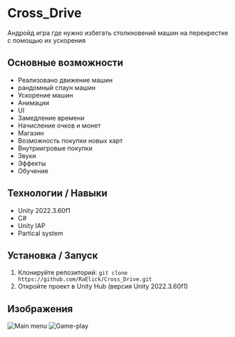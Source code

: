 # Cross_Drive

Андройд игра где нужно избегать столкновений машин на перекрестке с помощью их ускорения

## Основные возможности
*   Реализовано движение машин
*   рандомный спаун машин
*   Ускорение машин
*   Анимации
*   UI
*   Замедление времени
*   Начисление очков и монет
*   Магазин
*   Возможность покупки новых карт
*   Внутриигровые покупки
*   Звуки
*   Эффекты
*   Обучение

## Технологии / Навыки
*   Unity 2022.3.60f1
*   C#
*   Unity IAP
*   Partical system

## Установка / Запуск
1.  Клонируйте репозиторий: `git clone https://github.com/RaElick/Cross_Drive.git`
2.  Откройте проект в Unity Hub (версия Unity 2022.3.60f1)

## Изображения
![Main menu](https://hhcdn.ru/photo/791665556.png?t=1752080863&h=gyr_5W_19ZpRBGRAXvHMEQ)
![Game-play](https://hhcdn.ru/photo/791665604.png?t=1752080863&h=fsE48U5FMCcxd8-CFxLGnQ)

